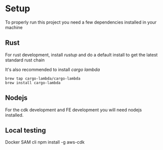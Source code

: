 # Setup

To properly run this project you need a few dependencies installed in your machine

## Rust

For rust development, install *rustup* and do a default install to get the latest standard rust chain

It's also recommended to install *cargo lambda*

```shell
brew tap cargo-lambda/cargo-lambda
brew install cargo-lambda
```

## Nodejs

For the cdk development and FE development you will need nodejs installed.

## Local testing

Docker
SAM cli
npm install -g aws-cdk